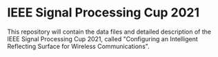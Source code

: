 # IEEE Signal Processing Cup 2021

This repository will contain the data files and detailed description of the IEEE Signal Processing Cup 2021, called "Configuring an Intelligent Reflecting Surface for Wireless Communications".
